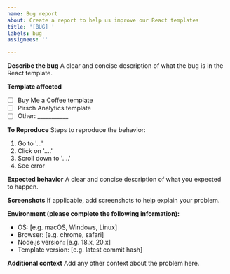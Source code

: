 ```yaml
---
name: Bug report
about: Create a report to help us improve our React templates
title: '[BUG] '
labels: bug
assignees: ''

---
```


**Describe the bug**
A clear and concise description of what the bug is in the React template.

**Template affected**
- [ ] Buy Me a Coffee template
- [ ] Pirsch Analytics template
- [ ] Other: ___________

**To Reproduce**
Steps to reproduce the behavior:
1. Go to '...'
2. Click on '....'
3. Scroll down to '....'
4. See error

**Expected behavior**
A clear and concise description of what you expected to happen.

**Screenshots**
If applicable, add screenshots to help explain your problem.

**Environment (please complete the following information):**
- OS: [e.g. macOS, Windows, Linux]
- Browser: [e.g. chrome, safari]
- Node.js version: [e.g. 18.x, 20.x]
- Template version: [e.g. latest commit hash]

**Additional context**
Add any other context about the problem here.
